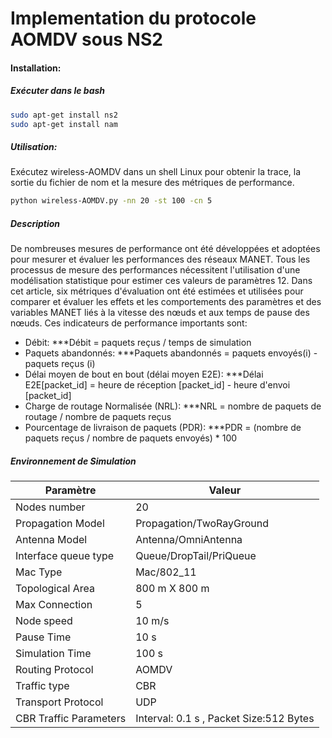# Implementation du protocole AOMDV sous NS2

#### Installation:

##### Exécuter dans le bash

```bash
sudo apt-get install ns2
sudo apt-get install nam

```

##### Utilisation:

Exécutez wireless-AOMDV dans un shell Linux pour obtenir la trace, la sortie du fichier de nom et la mesure des métriques de performance.

```bash
python wireless-AOMDV.py -nn 20 -st 100 -cn 5
```

##### Description

De nombreuses mesures de performance ont été développées et adoptées pour mesurer et évaluer les performances des réseaux MANET. Tous les processus de mesure des performances nécessitent l'utilisation d'une modélisation statistique pour estimer ces valeurs de paramètres 12. Dans cet article, six métriques d'évaluation ont été estimées et utilisées pour comparer et évaluer les effets et les comportements des paramètres et des variables MANET liés à la vitesse des nœuds et aux temps de pause des nœuds. Ces indicateurs de performance importants sont:

- Débit:
    ***Débit = paquets reçus / temps de simulation
- Paquets abandonnés:
    ***Paquets abandonnés = paquets envoyés(i) - paquets reçus (i)
-  Délai moyen de bout en bout (délai moyen E2E):
    ***Délai E2E[packet_id] = heure de réception [packet_id] - heure d'envoi [packet_id]
- Charge de routage Normalisée (NRL):
    ***NRL = nombre de paquets de routage / nombre de paquets reçus
- Pourcentage de livraison de paquets (PDR):
    ***PDR = (nombre de paquets reçus / nombre de paquets envoyés) * 100

##### Environnement de Simulation

| Paramètre                 | Valeur                                    |
| ------------------------- | ----------------------------------------- |
| Nodes number              | 20                                        |
| Propagation Model         | Propagation/TwoRayGround                  |
| Antenna Model             | Antenna/OmniAntenna                       |
| Interface queue type      | Queue/DropTail/PriQueue                   |
| Mac Type                  | Mac/802_11                                |
| Topological Area          | 800 m X 800 m                             |
| Max Connection            | 5                                         |
| Node speed                | 10 m/s                                    |
| Pause Time                | 10 s                                      |
| Simulation Time           | 100 s                                     |
| Routing Protocol          | AOMDV                                     |
| Traffic type              | CBR                                       |
| Transport Protocol        | UDP                                       |
| CBR Traffic Parameters    | Interval: 0.1 s , Packet Size:512 Bytes   |
